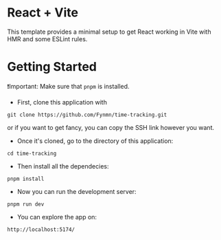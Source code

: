 # React + Vite

This template provides a minimal setup to get React working in Vite with HMR and some ESLint rules.

# Getting Started

:exclamation:Important: Make sure that `pnpm` is installed.

- First, clone this application with

```
git clone https://github.com/Fynmn/time-tracking.git
```

or if you want to get fancy, you can copy the SSH link however you want.

- Once it's cloned, go to the directory of this application:

```
cd time-tracking
```

- Then install all the dependecies:

```
pnpm install
```

- Now you can run the development server:

```
pnpm run dev
```

- You can explore the app on:

```
http://localhost:5174/
```
